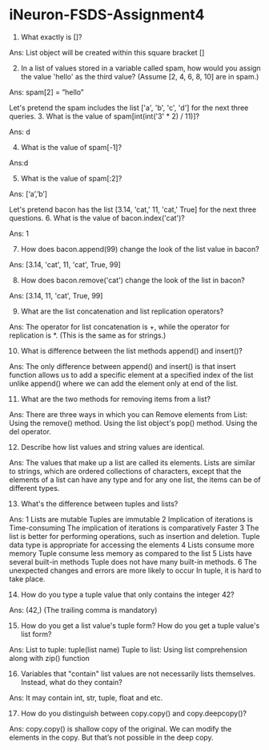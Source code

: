 # iNeuron-FSDS-Assignment4

1. What exactly is []?

Ans: List object will be created within this square bracket []

2. In a list of values stored in a variable called spam, how would you assign the value 'hello' as the third value? (Assume [2, 4, 6, 8, 10] are in spam.)

Ans: spam[2] = ”hello”

Let's pretend the spam includes the list ['a', 'b', 'c', 'd'] for the next three queries.
3. What is the value of spam[int(int('3' * 2) / 11)]?

Ans: d

4. What is the value of spam[-1]?

Ans:d

5. What is the value of spam[:2]?

Ans: [‘a’,’b’]

Let's pretend bacon has the list [3.14, 'cat,' 11, 'cat,' True] for the next three questions.
6. What is the value of bacon.index('cat')?

Ans: 1

7. How does bacon.append(99) change the look of the list value in bacon?

Ans: [3.14, 'cat', 11, 'cat', True, 99]

8. How does bacon.remove('cat') change the look of the list in bacon?

Ans:  [3.14, 11, 'cat', True, 99]

9. What are the list concatenation and list replication operators?

Ans: The operator for list concatenation is +, while the operator for replication is *. (This is the same as for strings.)

10. What is difference between the list methods append() and insert()?

Ans: The only difference between append() and insert() is that insert function allows us to add a specific element at a specified index of the list unlike append() where we can add the element only at end of the list.

11. What are the two methods for removing items from a list?

Ans:
There are three ways in which you can Remove elements from List:
Using the remove() method.
Using the list object's pop() method.
Using the del operator.

12. Describe how list values and string values are identical.

Ans: The values that make up a list are called its elements. Lists are similar to strings, which are ordered collections of characters, except that the elements of a list can have any type and for any one list, the items can be of different types.

13. What's the difference between tuples and lists?

Ans: 
1	Lists are mutable	Tuples are immutable
2	Implication of iterations is Time-consuming	The implication of iterations is comparatively Faster
3	The list is better for performing operations, such as insertion and deletion.	Tuple data type is appropriate for accessing the elements
4	Lists consume more memory	Tuple consume less memory as compared to the list
5	Lists have several built-in methods	Tuple does not have many built-in methods.
6	The unexpected changes and errors are more likely to occur	In tuple, it is hard to take place.

14. How do you type a tuple value that only contains the integer 42?

Ans: (42,) (The trailing comma is mandatory)

15. How do you get a list value's tuple form? How do you get a tuple value's list form?

Ans:
List to tuple: tuple(list name)
Tuple to list: Using list comprehension along with zip() function

16. Variables that "contain" list values are not necessarily lists themselves. Instead, what do they contain?

Ans: It may contain int, str, tuple, float and etc.

17. How do you distinguish between copy.copy() and copy.deepcopy()?

Ans: copy.copy() is shallow copy of the original. We can modify the elements in the copy. But that’s not possible in the deep copy.
